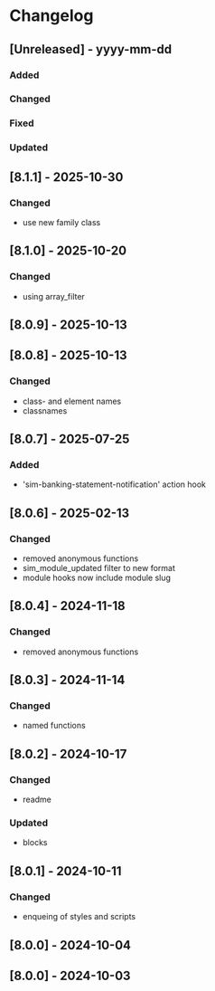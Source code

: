 # Changelog
## [Unreleased] - yyyy-mm-dd

### Added

### Changed

### Fixed

### Updated

## [8.1.1] - 2025-10-30


### Changed
- use new family class

## [8.1.0] - 2025-10-20


### Changed
- using array_filter

## [8.0.9] - 2025-10-13


## [8.0.8] - 2025-10-13


### Changed
- class- and element names
- classnames

## [8.0.7] - 2025-07-25


### Added
- 'sim-banking-statement-notification' action hook

## [8.0.6] - 2025-02-13


### Changed
- removed anonymous functions
- sim_module_updated filter to new format
- module hooks now include module slug

## [8.0.4] - 2024-11-18


### Changed
- removed anonymous functions

## [8.0.3] - 2024-11-14


### Changed
- named functions

## [8.0.2] - 2024-10-17


### Changed
- readme

### Updated
- blocks

## [8.0.1] - 2024-10-11


### Changed
- enqueing of styles and scripts

## [8.0.0] - 2024-10-04


## [8.0.0] - 2024-10-03

